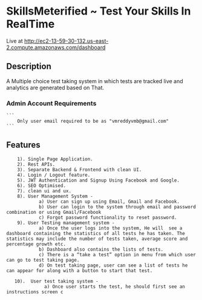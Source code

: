 # SkillsMeterified ~ Test Your Skills In RealTime

  Live at  http://ec2-13-59-30-132.us-east-2.compute.amazonaws.com/dashboard

## Description
A Multiple choice test taking system in which tests are tracked live and analytics are generated based on That.

### Admin Account Requirements
    ```
        Only user email required to be as "vmreddyvmb@gmail.com"
    ```
## Features

```
    1). Single Page Application.
    2). Rest APIs.
    3). Separate Backend & Frontend with clean UI.
  	4). Login / Logout feature.
  	5). JWT Authentication and Signup Using Facebook and Google.
  	6). SEO Optimised.
  	7). clean ui and ux.
    8). User Management System -
            a) User can sign up using Email, Gmail and Facebook.
            b) User can login to the system through email and password combination or using Gmail/Facebook
            c) Forgot password functionality to reset password.
    9). User Testing management system -
            a) Once the user logs into the system, He will  see a dashboard containing the statistics of all tests he has taken. The statistics may include the number of tests taken, average score and percentage growth etc.
            b) Dashboard also contains the lists of tests.
            c) There is a “take a test” option in menu from which user can go to test taking page.
            d) On test taking page, user can see a list of tests he can appear for along with a button to start that test.

   10).  User test taking system -
              a) Once user starts the test, he should first see an instructions screen c
